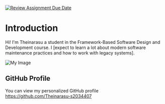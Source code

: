 [![Review Assignment Due Date](https://classroom.github.com/assets/deadline-readme-button-22041afd0340ce965d47ae6ef1cefeee28c7c493a6346c4f15d667ab976d596c.svg)](https://classroom.github.com/a/0MOLbOcH)
# Introduction
Hi! I'm Theinarasu a student in the Framework-Based Software Design and Development course. 
I [expect to learn a lot about modern software maintenance practices and how to work with legacy systems].

![My Image](myimage.jpg|width=130)  <!-- Link to the uploaded image -->

## GitHub Profile

You can view my personalized GitHub profile https://github.com/Theinarasu-s2034407

